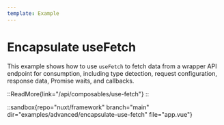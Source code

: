 ```yaml
---
template: Example
---
```


# Encapsulate useFetch

This example shows how to use `useFetch` to fetch data from a wrapper API endpoint for consumption, including type detection, request configuration, response data, Promise waits, and callbacks.

::ReadMore{link="/api/composables/use-fetch"}
::

::sandbox{repo="nuxt/framework" branch="main" dir="examples/advanced/encapsulate-use-fetch" file="app.vue"}
